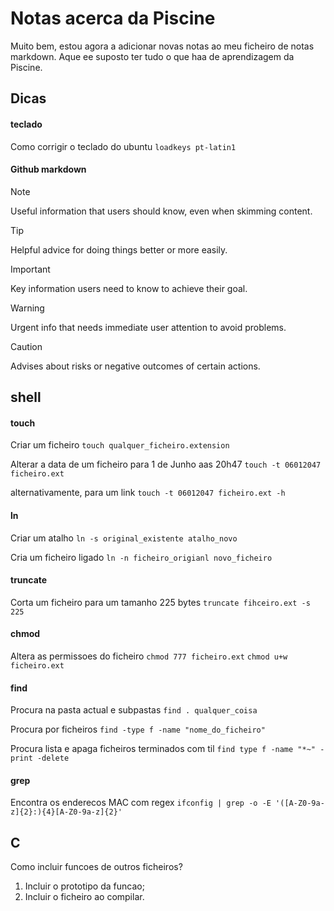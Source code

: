 # Notas acerca da Piscine
Muito bem, estou agora a adicionar novas notas ao meu ficheiro de notas markdown. Aque ee suposto ter tudo o que haa de aprendizagem da Piscine.

## Dicas
#### teclado
Como corrigir o teclado do ubuntu
`loadkeys pt-latin1`

#### Github markdown
> [!NOTE]
> Useful information that users should know, even when skimming content.

> [!TIP]
> Helpful advice for doing things better or more easily.

> [!IMPORTANT]
> Key information users need to know to achieve their goal.

> [!WARNING]
> Urgent info that needs immediate user attention to avoid problems.

> [!CAUTION]
> Advises about risks or negative outcomes of certain actions.


## shell
#### touch
Criar um ficheiro
`touch qualquer_ficheiro.extension`

Alterar a data de um ficheiro para 1 de Junho aas 20h47
`touch -t 06012047 ficheiro.ext`

alternativamente, para um link
`touch -t 06012047 ficheiro.ext -h`

#### ln
Criar um atalho
`ln -s original_existente atalho_novo`

Cria um ficheiro ligado
`ln -n ficheiro_origianl novo_ficheiro`

#### truncate
Corta um ficheiro para um tamanho 225 bytes
`truncate fihceiro.ext -s 225`
#### chmod
Altera as permissoes do ficheiro
`chmod 777 ficheiro.ext`
`chmod u+w ficheiro.ext`

#### find
Procura na pasta actual e subpastas
`find . qualquer_coisa`

Procura por ficheiros
`find -type f -name "nome_do_ficheiro"`

Procura lista e apaga ficheiros terminados com til
`find type f -name "*~" -print -delete`

#### grep
Encontra os enderecos MAC com regex
`ifconfig | grep -o -E '([A-Z0-9a-z]{2}:){4}[A-Z0-9a-z]{2}'`

## C
Como incluir funcoes de outros ficheiros?
1. Incluir o prototipo da funcao;
2. Incluir o ficheiro ao compilar.
